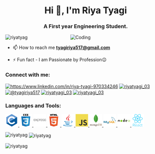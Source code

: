 <h1 align="center">Hi 👋, I'm Riya Tyagi</h1>
<h3 align="center">A First year Engineering Student.</h3>
<img align="right" alt="Coding" width="300" src=https://user-images.githubusercontent.com/59734313/157189039-c09b3e38-9f42-42c0-ab54-14f1574190a7.gif

<p align="left"> <img src="https://komarev.com/ghpvc/?username=riyatyag&label=Profile%20views&color=0e75b6&style=flat" alt="riyatyag" /> </p>

- 📫 How to reach me **tyagiriya517@gmail.com**

- ⚡ Fun fact -  I am Passionate by Profession😉

<h3 align="left">Connect with me:</h3>
<p align="left">
<a href="https://linkedin.com/in/https://https://www.linkedin.com/in/riya-tyagi-970334246 target="blank"><img align="center" src="https://raw.githubusercontent.com/rahuldkjain/github-profile-readme-generator/master/src/images/icons/Social/linked-in-alt.svg" alt="https://www.linkedin.com/in/riya-tyagi-970334246" height="30" width="40" /></a>
<a href="https://instagram.com/riyatyagi_03" target="blank"><img align="center" src="https://raw.githubusercontent.com/rahuldkjain/github-profile-readme-generator/master/src/images/icons/Social/instagram.svg" alt="riyatyagi_03" height="30" width="40" /></a>
<a href="https://www.hackerrank.com/RIYA TYAGI" target="blank"><img align="center" src="https://raw.githubusercontent.com/rahuldkjain/github-profile-readme-generator/master/src/images/icons/Social/hackerrank.svg" alt="@tyagiriya517" height="30" width="40" /></a>
<a href="https://www.leetcode.com/riyatyagi_03" target="blank"><img align="center" src="https://raw.githubusercontent.com/rahuldkjain/github-profile-readme-generator/master/src/images/icons/Social/leet-code.svg" alt="riyatyagi_03" height="30" width="40" /></a>
<a href="https://auth.geeksforgeeks.org/user/riyatyagi_03" target="blank"><img align="center" src="https://raw.githubusercontent.com/rahuldkjain/github-profile-readme-generator/master/src/images/icons/Social/geeks-for-geeks.svg" alt="riyatyagi_03" height="30" width="40" /></a>
</p>

<h3 align="left">Languages and Tools:</h3>
<p align="left"> <a href="https://www.cprogramming.com/" target="_blank" rel="noreferrer"> <img src="https://raw.githubusercontent.com/devicons/devicon/master/icons/c/c-original.svg" alt="c" width="40" height="40"/> </a> <a href="https://www.w3schools.com/css/" target="_blank" rel="noreferrer"> <img src="https://raw.githubusercontent.com/devicons/devicon/master/icons/css3/css3-original-wordmark.svg" alt="css3" width="40" height="40"/> </a> <a href="https://expressjs.com" target="_blank" rel="noreferrer"> <img src="https://raw.githubusercontent.com/devicons/devicon/master/icons/express/express-original-wordmark.svg" alt="express" width="40" height="40"/> </a> <a href="https://www.w3.org/html/" target="_blank" rel="noreferrer"> <img src="https://raw.githubusercontent.com/devicons/devicon/master/icons/html5/html5-original-wordmark.svg" alt="html5" width="40" height="40"/> </a> <a href="https://www.java.com" target="_blank" rel="noreferrer"> <img src="https://raw.githubusercontent.com/devicons/devicon/master/icons/java/java-original.svg" alt="java" width="40" height="40"/> </a> <a href="https://developer.mozilla.org/en-US/docs/Web/JavaScript" target="_blank" rel="noreferrer"> <img src="https://raw.githubusercontent.com/devicons/devicon/master/icons/javascript/javascript-original.svg" alt="javascript" width="40" height="40"/> </a> <a href="https://www.mongodb.com/" target="_blank" rel="noreferrer"> <img src="https://raw.githubusercontent.com/devicons/devicon/master/icons/mongodb/mongodb-original-wordmark.svg" alt="mongodb" width="40" height="40"/> </a> <a href="https://www.mysql.com/" target="_blank" rel="noreferrer"> <img src="https://raw.githubusercontent.com/devicons/devicon/master/icons/mysql/mysql-original-wordmark.svg" alt="mysql" width="40" height="40"/> </a> <a href="https://nodejs.org" target="_blank" rel="noreferrer"> <img src="https://raw.githubusercontent.com/devicons/devicon/master/icons/nodejs/nodejs-original-wordmark.svg" alt="nodejs" width="40" height="40"/> </a> <a href="https://reactjs.org/" target="_blank" rel="noreferrer"> <img src="https://raw.githubusercontent.com/devicons/devicon/master/icons/react/react-original-wordmark.svg" alt="react" width="40" height="40"/> </a> </p>

<p><img align="left" src="https://github-readme-stats.vercel.app/api/top-langs?username=riyatyag&show_icons=true&locale=en&layout=compact" alt="riyatyag" /></p>

<p>&nbsp;<img align="center" src="https://github-readme-stats.vercel.app/api?username=riyatyag&show_icons=true&locale=en" alt="riyatyag" /></p>

<p><img align="center" src="https://github-readme-streak-stats.herokuapp.com/?user=riyatyag&" alt="riyatyag" /></p>
